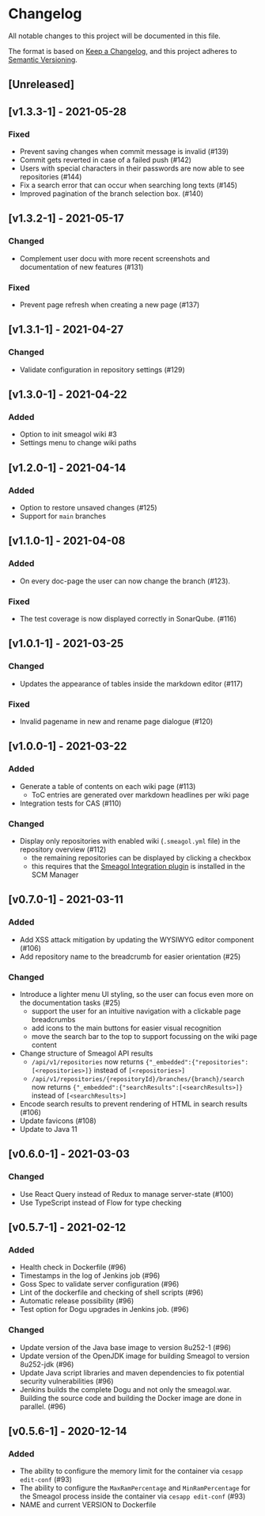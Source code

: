 # Changelog

All notable changes to this project will be documented in this file.

The format is based on [Keep a Changelog](https://keepachangelog.com/en/1.0.0/),
and this project adheres to [Semantic Versioning](https://semver.org/spec/v2.0.0.html).

## [Unreleased]

## [v1.3.3-1] - 2021-05-28
### Fixed
* Prevent saving changes when commit message is invalid (#139)
* Commit gets reverted in case of a failed push (#142)
* Users with special characters in their passwords are now able to see repositories (#144)
* Fix a search error that can occur when searching long texts (#145)
* Improved pagination of the branch selection box. (#140)

## [v1.3.2-1] - 2021-05-17
### Changed
* Complement user docu with more recent screenshots and documentation of new features (#131)

### Fixed
* Prevent page refresh when creating a new page (#137)

## [v1.3.1-1] - 2021-04-27
### Changed
* Validate configuration in repository settings (#129)

## [v1.3.0-1] - 2021-04-22
### Added
* Option to init smeagol wiki #3
* Settings menu to change wiki paths

## [v1.2.0-1] - 2021-04-14
### Added
* Option to restore unsaved changes (#125)
* Support for `main` branches

## [v1.1.0-1] - 2021-04-08
### Added
* On every doc-page the user can now change the branch (#123).

### Fixed
* The test coverage is now displayed correctly in SonarQube. (#116)

## [v1.0.1-1] - 2021-03-25
### Changed
* Updates the appearance of tables inside the markdown editor (#117)

### Fixed
* Invalid pagename in new and rename page dialogue (#120)

## [v1.0.0-1] - 2021-03-22
### Added
* Generate a table of contents on each wiki page (#113)
  * ToC entries are generated over markdown headlines per wiki page
* Integration tests for CAS (#110)

### Changed
* Display only repositories with enabled wiki (`.smeagol.yml` file) in the repository overview (#112)
  * the remaining repositories can be displayed by clicking a checkbox
  * this requires that the [Smeagol Integration plugin](https://www.scm-manager.org/plugins/scm-smeagol-plugin/) is installed in the SCM Manager

## [v0.7.0-1] - 2021-03-11
### Added
* Add XSS attack mitigation by updating the WYSIWYG editor component (#106)
* Add repository name to the breadcrumb for easier orientation (#25)

### Changed
* Introduce a lighter menu UI styling, so the user can focus even more on the documentation tasks (#25)
  * support the user for an intuitive navigation with a clickable page breadcrumbs
  * add icons to the main buttons for easier visual recognition 
  * move the search bar to the top to support focussing on the wiki page content
* Change structure of Smeagol API results
  * `/api/v1/repositories` now returns `{"_embedded":{"repositories":[<repositories>]}` instead of `[<repositories>]`
  * `/api/v1/repositories/{repositoryId}/branches/{branch}/search` now returns `{"_embedded":{"searchResults":[<searchResults>]}` instead of `[<searchResults>]`
* Encode search results to prevent rendering of HTML in search results (#106)
* Update favicons (#108)
* Update to Java 11

## [v0.6.0-1] - 2021-03-03
### Changed
* Use React Query instead of Redux to manage server-state (#100)
* Use TypeScript instead of Flow for type checking

## [v0.5.7-1] - 2021-02-12
### Added
* Health check in Dockerfile (#96)
* Timestamps in the log of Jenkins job (#96)
* Goss Spec to validate server configuration (#96)
* Lint of the dockerfile and checking of shell scripts (#96)
* Automatic release possibility (#96)
* Test option for Dogu upgrades in Jenkins job. (#96)

### Changed
* Update version of the Java base image to version 8u252-1 (#96)
* Update version of the OpenJDK image for building Smeagol to version 8u252-jdk (#96)
* Update Java script libraries and maven dependencies to fix potential security vulnerabilities (#96)
* Jenkins builds the complete Dogu and not only the smeagol.war. Building the source code and building the Docker image are done in parallel. (#96)

## [v0.5.6-1] - 2020-12-14
### Added
* The ability to configure the memory limit for the container via `cesapp edit-conf` (#93)
* The ability to configure the `MaxRamPercentage` and `MinRamPercentage` for the Smeagol process inside the container via `cesapp edit-conf`  (#93)
* NAME and current VERSION to Dockerfile
